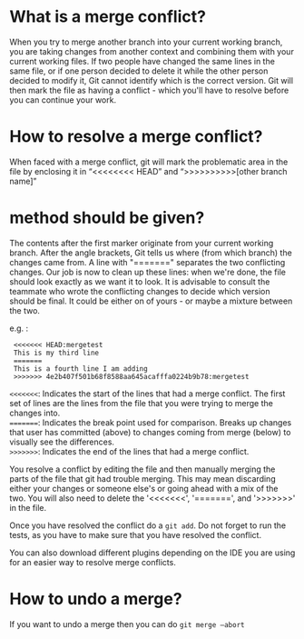 # What is a merge conflict?

When you try to merge another branch into your current working branch, you are taking changes from another context and combining them with your current working files.
If two people have changed the same lines in the same file, or if one person decided to delete it while the other person decided to modify it, Git cannot identify which is the correct version. Git will then mark the file as having a conflict - which you'll have to resolve before you can continue your work.

# How to resolve a merge conflict?

When faced with a merge conflict, git will mark the problematic area in the file by enclosing it in “<<<<<<<< HEAD” and “>>>>>>>>>>[other branch name]”
# method should be given?
The contents after the first marker originate from your current working branch. After the angle brackets, Git tells us where (from which branch) the changes came from. A line with "=======" separates the two conflicting changes.
Our job is now to clean up these lines: when we're done, the file should look exactly as we want it to look. It is advisable to consult the teammate who wrote the conflicting changes to decide which version should be final. It could be either on of yours - or maybe a mixture between the two.

e.g. :
```
 <<<<<<< HEAD:mergetest
 This is my third line
 =======
 This is a fourth line I am adding
 >>>>>>> 4e2b407f501b68f8588aa645acafffa0224b9b78:mergetest
```

`<<<<<<<`: Indicates the start of the lines that had a merge conflict. The first set of lines are the lines from the file that you were trying to merge the changes into.  
`=======`: Indicates the break point used for comparison. Breaks up changes that user has committed (above) to changes coming from merge (below) to visually see the differences.  
`>>>>>>>`: Indicates the end of the lines that had a merge conflict.  

You resolve a conflict by editing the file and then manually merging the parts of the file that git had trouble merging. This may mean discarding either your changes or someone else's or going ahead with a mix of the two. You will also need to delete the '<<<<<<<', '=======', and '>>>>>>>' in the file.


Once you have resolved the conflict do a `git add`. Do not forget to run the tests, as you have to make sure that you have resolved the conflict.

You can also download different plugins depending on the IDE you are using for an easier way to resolve merge conflicts.


# How to undo a merge?
If you want to undo a merge then you can do `git merge —abort`
